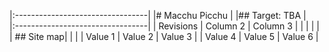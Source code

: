 |:---------------------------------|
|# Macchu Picchu   				   |
|## Target: TBA 				   |	
|:---------------------------------|
| Revisions  | Column 2 | Column 3 |
|			 |		    |	  	   | 
| ## Site map|		    |          |
| Value 1    | Value 2  | Value 3  |
| Value 4    | Value 5  | Value 6  |

